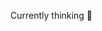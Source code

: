 Currently thinking 🧠

<!---
CableCry/CableCry is a ✨ special ✨ repository because its `README.md` (this file) appears on your GitHub profile.
You can click the Preview link to take a look at your changes.
--->
